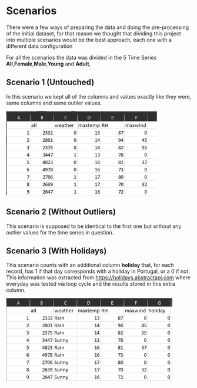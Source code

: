 # Scenarios

<p>There were a few ways of preparing the data and doing the pre-processing of the initial dataset, for that reason we thought that dividing this project into multiple scenarios would be the best approach, each one with a different data configuration</p>
<p>For all the scenarios the data was divided in the 5 Time Series <b>All</b>,<b>Female</b>,<b>Male</b>,<b>Young</b> and <b>Adult</b>,

## Scenario 1 (Untouched)
In this scenario we kept all of the columns and values exactly like they were, same columns and same outlier values.

![image](./imgs/cen1.png)

## Scenario 2 (Without Outliers)
This scenario is supposed to be identical to the first one but without any outlier values for the time series in question.
## Scenario 3 (With Holidays)
This scenario counts with an additional column **holiday** that, for each record, has 1 if that day corresponds with a holiday in Portugal, or a 0 if not. This information was extracted from https://holidays.abstractapi.com where everyday was tested via loop cycle and the results stored in this extra column.

![image](./imgs/cen3.png)